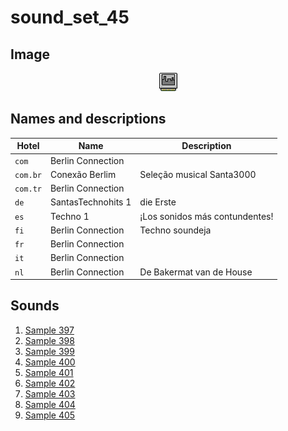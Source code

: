 # sound_set_45

## Image

<div align="center">

![sound_set_45](../uploads/imgs/45.gif)

</div>

## Names and descriptions

| Hotel | Name | Description |
|-|-|-|
| `com` | Berlin Connection |  |
| `com.br` | Conexão Berlim | Seleção musical Santa3000 |
| `com.tr` | Berlin Connection |  |
| `de` | SantasTechnohits 1 | die Erste |
| `es` | Techno 1 | ¡Los sonidos más contundentes! |
| `fi` | Berlin Connection | Techno soundeja |
| `fr` | Berlin Connection |  |
| `it` | Berlin Connection |  |
| `nl` | Berlin Connection | De Bakermat van de House |

## Sounds

1. [Sample 397](../uploads/sounds/sound_machine_sample_397.mp3)
1. [Sample 398](../uploads/sounds/sound_machine_sample_398.mp3)
1. [Sample 399](../uploads/sounds/sound_machine_sample_399.mp3)
1. [Sample 400](../uploads/sounds/sound_machine_sample_400.mp3)
1. [Sample 401](../uploads/sounds/sound_machine_sample_401.mp3)
1. [Sample 402](../uploads/sounds/sound_machine_sample_402.mp3)
1. [Sample 403](../uploads/sounds/sound_machine_sample_403.mp3)
1. [Sample 404](../uploads/sounds/sound_machine_sample_404.mp3)
1. [Sample 405](../uploads/sounds/sound_machine_sample_405.mp3)